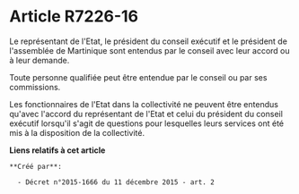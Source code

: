 # Article R7226-16

Le représentant de l'Etat, le président du conseil exécutif et le président de l'assemblée de Martinique sont entendus par le
conseil avec leur accord ou à leur demande. 

Toute personne qualifiée peut être entendue par le conseil ou par ses commissions. 

Les fonctionnaires de l'Etat dans la collectivité ne peuvent être entendus qu'avec l'accord du représentant de l'Etat et
celui du président du conseil exécutif lorsqu'il s'agit de questions pour lesquelles leurs services ont été mis à la
disposition de la collectivité.

**Liens relatifs à cet article**

	**Créé par**:

	  - Décret n°2015-1666 du 11 décembre 2015 - art. 2
